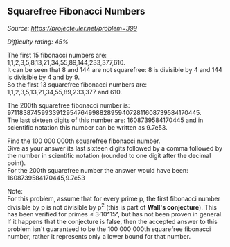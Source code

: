 Squarefree Fibonacci Numbers
----------------------------

*Source: https://projecteuler.net/problem=399*


*Difficulty rating: 45%*

The first 15 fibonacci numbers are:\
 1,1,2,3,5,8,13,21,34,55,89,144,233,377,610.\
 It can be seen that 8 and 144 are not squarefree: 8 is divisible by 4
and 144 is divisible by 4 and by 9.\
 So the first 13 squarefree fibonacci numbers are:\
 1,1,2,3,5,13,21,34,55,89,233,377 and 610.

The 200th squarefree fibonacci number is:
971183874599339129547649988289594072811608739584170445.\
 The last sixteen digits of this number are: 1608739584170445 and in
scientific notation this number can be written as 9.7e53.

Find the 100 000 000th squarefree fibonacci number.\
 Give as your answer its last sixteen digits followed by a comma
followed by the number in scientific notation (rounded to one digit
after the decimal point).\
 For the 200th squarefree number the answer would have been:
1608739584170445,9.7e53

Note:\
 For this problem, assume that for every prime p, the first fibonacci
number divisible by p is not divisible by p<sup>2</sup> (this is part of **Wall's
conjecture**). This has been verified for primes ≤ 3·10^15^, but has not
been proven in general.\
 If it happens that the conjecture is false, then the accepted answer to
this problem isn't guaranteed to be the 100 000 000th squarefree
fibonacci number, rather it represents only a lower bound for that
number.
